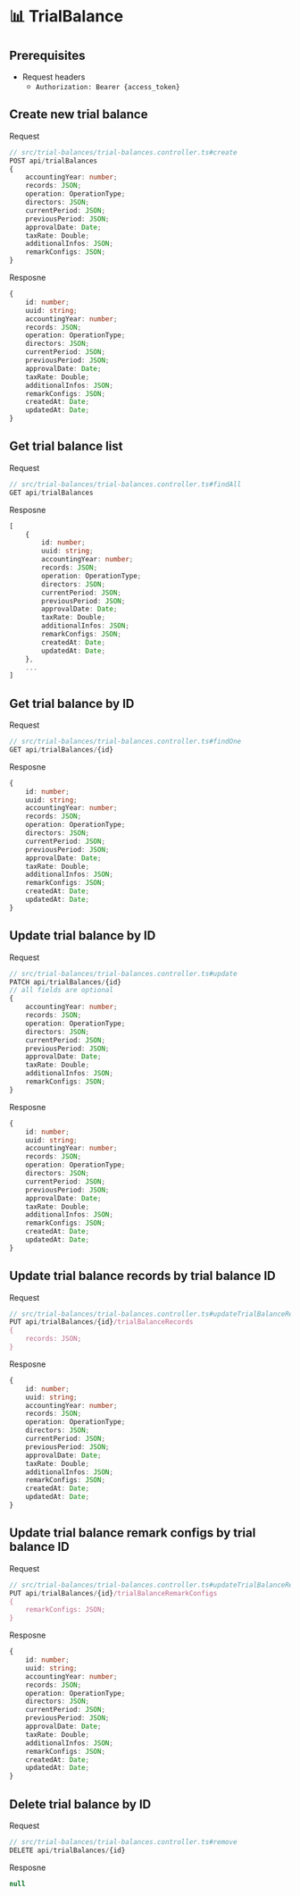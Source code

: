 # 📊 TrialBalance

## Prerequisites
* Request headers
	* `Authorization: Bearer {access_token}`

## Create new trial balance
Request
```ts
// src/trial-balances/trial-balances.controller.ts#create
POST api/trialBalances
{
	accountingYear: number;
	records: JSON;
	operation: OperationType;
	directors: JSON;
	currentPeriod: JSON;
	previousPeriod: JSON;
	approvalDate: Date;
	taxRate: Double;
	additionalInfos: JSON;
	remarkConfigs: JSON;
}
```
Resposne
```ts
{
	id: number;
	uuid: string;
	accountingYear: number;
	records: JSON;
	operation: OperationType;
	directors: JSON;
	currentPeriod: JSON;
	previousPeriod: JSON;
	approvalDate: Date;
	taxRate: Double;
	additionalInfos: JSON;
	remarkConfigs: JSON;
	createdAt: Date;
	updatedAt: Date;
}
```

## Get trial balance list
Request
```ts
// src/trial-balances/trial-balances.controller.ts#findAll
GET api/trialBalances
```
Resposne
```ts
[
	{
		id: number;
		uuid: string;
		accountingYear: number;
		records: JSON;
		operation: OperationType;
		directors: JSON;
		currentPeriod: JSON;
		previousPeriod: JSON;
		approvalDate: Date;
		taxRate: Double;
		additionalInfos: JSON;
		remarkConfigs: JSON;
		createdAt: Date;
		updatedAt: Date;
	},
	...
]
```

## Get trial balance by ID
Request
```ts
// src/trial-balances/trial-balances.controller.ts#findOne
GET api/trialBalances/{id}
```
Resposne
```ts
{
	id: number;
	uuid: string;
	accountingYear: number;
	records: JSON;
	operation: OperationType;
	directors: JSON;
	currentPeriod: JSON;
	previousPeriod: JSON;
	approvalDate: Date;
	taxRate: Double;
	additionalInfos: JSON;
	remarkConfigs: JSON;
	createdAt: Date;
	updatedAt: Date;
}
```

## Update trial balance by ID
Request
```ts
// src/trial-balances/trial-balances.controller.ts#update
PATCH api/trialBalances/{id}
// all fields are optional
{
	accountingYear: number;
	records: JSON;
	operation: OperationType;
	directors: JSON;
	currentPeriod: JSON;
	previousPeriod: JSON;
	approvalDate: Date;
	taxRate: Double;
	additionalInfos: JSON;
	remarkConfigs: JSON;
}
```
Resposne
```ts
{
	id: number;
	uuid: string;
	accountingYear: number;
	records: JSON;
	operation: OperationType;
	directors: JSON;
	currentPeriod: JSON;
	previousPeriod: JSON;
	approvalDate: Date;
	taxRate: Double;
	additionalInfos: JSON;
	remarkConfigs: JSON;
	createdAt: Date;
	updatedAt: Date;
}
```

## Update trial balance records by trial balance ID
Request
```ts
// src/trial-balances/trial-balances.controller.ts#updateTrialBalanceRecords
PUT api/trialBalances/{id}/trialBalanceRecords
{
	records: JSON;
}
```
Resposne
```ts
{
	id: number;
	uuid: string;
	accountingYear: number;
	records: JSON;
	operation: OperationType;
	directors: JSON;
	currentPeriod: JSON;
	previousPeriod: JSON;
	approvalDate: Date;
	taxRate: Double;
	additionalInfos: JSON;
	remarkConfigs: JSON;
	createdAt: Date;
	updatedAt: Date;
}
```

## Update trial balance remark configs by trial balance ID
Request
```ts
// src/trial-balances/trial-balances.controller.ts#updateTrialBalanceRemarkConfigs
PUT api/trialBalances/{id}/trialBalanceRemarkConfigs
{
	remarkConfigs: JSON;
}
```
Resposne
```ts
{
	id: number;
	uuid: string;
	accountingYear: number;
	records: JSON;
	operation: OperationType;
	directors: JSON;
	currentPeriod: JSON;
	previousPeriod: JSON;
	approvalDate: Date;
	taxRate: Double;
	additionalInfos: JSON;
	remarkConfigs: JSON;
	createdAt: Date;
	updatedAt: Date;
}
```

## Delete trial balance by ID
Request
```ts
// src/trial-balances/trial-balances.controller.ts#remove
DELETE api/trialBalances/{id}
```
Resposne
```ts
null
```
